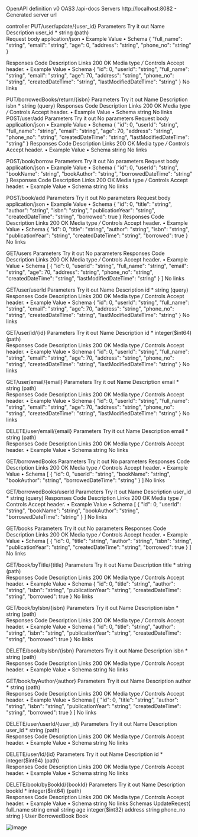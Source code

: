 OpenAPI definition
 v0 
OAS3
/api-docs
Servers
http://localhost:8082 - Generated server url

controller
PUT/user/update/{user_id}
Parameters
Try it out
Name	Description
user_id *
string
(path)	
Request body
application/json
•	Example Value
•	Schema
{
  "full_name": "string",
  "email": "string",
  "age": 0,
  "address": "string",
  "phone_no": "string"
}

Responses
Code	Description	Links
200	OK
Media type
*/*
Controls Accept header.
•	Example Value
•	Schema
{
  "id": 0,
  "userId": "string",
  "full_name": "string",
  "email": "string",
  "age": 70,
  "address": "string",
  "phone_no": "string",
  "createdDateTime": "string",
  "lastModifiedDateTime": "string"
}	No links


PUT/borrowedBooks/return/{isbn}
Parameters
Try it out
Name	Description
isbn *
string
(query)	
Responses
Code	Description	Links
200	OK
Media type
*/*
Controls Accept header.
•	Example Value
•	Schema
string	No links
POST/user/add
Parameters
Try it out
No parameters
Request body
application/json
•	Example Value
•	Schema
{
  "id": 0,
  "userId": "string",
  "full_name": "string",
  "email": "string",
  "age": 70,
  "address": "string",
  "phone_no": "string",
  "createdDateTime": "string",
  "lastModifiedDateTime": "string"
}
Responses
Code	Description	Links
200	OK
Media type
*/*
Controls Accept header.
•	Example Value
•	Schema
string	No links


POST/book/borrow
Parameters
Try it out
No parameters
Request body
application/json
•	Example Value
•	Schema
{
  "id": 0,
  "userId": "string",
  "bookName": "string",
  "bookAuthor": "string",
  "borrowedDateTime": "string"
}
Responses
Code	Description	Links
200	OK
Media type
*/*
Controls Accept header.
•	Example Value
•	Schema
string	No links


POST/book/add
Parameters
Try it out
No parameters
Request body
application/json
•	Example Value
•	Schema
{
  "id": 0,
  "title": "string",
  "author": "string",
  "isbn": "string",
  "publicationYear": "string",
  "createdDateTime": "string",
  "borrowed": true
}
Responses
Code	Description	Links
200	OK
Media type
*/*
Controls Accept header.
•	Example Value
•	Schema
{
  "id": 0,
  "title": "string",
  "author": "string",
  "isbn": "string",
  "publicationYear": "string",
  "createdDateTime": "string",
  "borrowed": true
}	No links


GET/users
Parameters
Try it out
No parameters
Responses
Code	Description	Links
200	OK
Media type
*/*
Controls Accept header.
•	Example Value
•	Schema
[
  {
    "id": 0,
    "userId": "string",
    "full_name": "string",
    "email": "string",
    "age": 70,
    "address": "string",
    "phone_no": "string",
    "createdDateTime": "string",
    "lastModifiedDateTime": "string"
  }
]	No links


GET/user/userId
Parameters
Try it out
Name	Description
id *
string
(query)	
Responses
Code	Description	Links
200	OK
Media type
*/*
Controls Accept header.
•	Example Value
•	Schema
{
  "id": 0,
  "userId": "string",
  "full_name": "string",
  "email": "string",
  "age": 70,
  "address": "string",
  "phone_no": "string",
  "createdDateTime": "string",
  "lastModifiedDateTime": "string"
}	No links


GET/user/id/{id}
Parameters
Try it out
Name	Description
id *
integer($int64)
(path)	
Responses
Code	Description	Links
200	OK
Media type
*/*
Controls Accept header.
•	Example Value
•	Schema
{
  "id": 0,
  "userId": "string",
  "full_name": "string",
  "email": "string",
  "age": 70,
  "address": "string",
  "phone_no": "string",
  "createdDateTime": "string",
  "lastModifiedDateTime": "string"
}	No links


GET/user/email/{email}
Parameters
Try it out
Name	Description
email *
string
(path)	
Responses
Code	Description	Links
200	OK
Media type
*/*
Controls Accept header.
•	Example Value
•	Schema
{
  "id": 0,
  "userId": "string",
  "full_name": "string",
  "email": "string",
  "age": 70,
  "address": "string",
  "phone_no": "string",
  "createdDateTime": "string",
  "lastModifiedDateTime": "string"
}	No links


DELETE/user/email/{email}
Parameters
Try it out
Name	Description
email *
string
(path)	
Responses
Code	Description	Links
200	OK
Media type
*/*
Controls Accept header.
•	Example Value
•	Schema
string	No links


GET/borrowedBooks
Parameters
Try it out
No parameters
Responses
Code	Description	Links
200	OK
Media type
*/*
Controls Accept header.
•	Example Value
•	Schema
[
  {
    "id": 0,
    "userId": "string",
    "bookName": "string",
    "bookAuthor": "string",
    "borrowedDateTime": "string"
  }
]	No links


GET/borrowedBooks/userId
Parameters
Try it out
Name	Description
user_id *
string
(query)	
Responses
Code	Description	Links
200	OK
Media type
*/*
Controls Accept header.
•	Example Value
•	Schema
[
  {
    "id": 0,
    "userId": "string",
    "bookName": "string",
    "bookAuthor": "string",
    "borrowedDateTime": "string"
  }
]	No links


GET/books
Parameters
Try it out
No parameters
Responses
Code	Description	Links
200	OK
Media type
*/*
Controls Accept header.
•	Example Value
•	Schema
[
  {
    "id": 0,
    "title": "string",
    "author": "string",
    "isbn": "string",
    "publicationYear": "string",
    "createdDateTime": "string",
    "borrowed": true
  }
]	No links


GET/book/byTitle/{title}
Parameters
Try it out
Name	Description
title *
string
(path)	
Responses
Code	Description	Links
200	OK
Media type
*/*
Controls Accept header.
•	Example Value
•	Schema
{
  "id": 0,
  "title": "string",
  "author": "string",
  "isbn": "string",
  "publicationYear": "string",
  "createdDateTime": "string",
  "borrowed": true
}	No links


GET/book/byIsbn/{isbn}
Parameters
Try it out
Name	Description
isbn *
string
(path)	
Responses
Code	Description	Links
200	OK
Media type
*/*
Controls Accept header.
•	Example Value
•	Schema
{
  "id": 0,
  "title": "string",
  "author": "string",
  "isbn": "string",
  "publicationYear": "string",
  "createdDateTime": "string",
  "borrowed": true
}	No links


DELETE/book/byIsbn/{isbn}
Parameters
Try it out
Name	Description
isbn *
string
(path)	
Responses
Code	Description	Links
200	OK
Media type
*/*
Controls Accept header.
•	Example Value
•	Schema
string	No links


GET/book/byAuthor/{author}
Parameters
Try it out
Name	Description
author *
string
(path)	
Responses
Code	Description	Links
200	OK
Media type
*/*
Controls Accept header.
•	Example Value
•	Schema
[
  {
    "id": 0,
    "title": "string",
    "author": "string",
    "isbn": "string",
    "publicationYear": "string",
    "createdDateTime": "string",
    "borrowed": true
  }
]	No links


DELETE/user/userId/{user_id}
Parameters
Try it out
Name	Description
user_id *
string
(path)	
Responses
Code	Description	Links
200	OK
Media type
*/*
Controls Accept header.
•	Example Value
•	Schema
string	No links


DELETE/user/Id/{id}
Parameters
Try it out
Name	Description
id *
integer($int64)
(path)	
Responses
Code	Description	Links
200	OK
Media type
*/*
Controls Accept header.
•	Example Value
•	Schema
string	No links


DELETE/book/byBookId/{bookId}
Parameters
Try it out
Name	Description
bookId *
integer($int64)
(path)	
Responses
Code	Description	Links
200	OK
Media type
*/*
Controls Accept header.
•	Example Value
•	Schema
string	No links
Schemas
UpdateReqest{
full_name	string
email	string
age	integer($int32)
address	string
phone_no	string
}
User
BorrowedBook
Book

![image](https://github.com/Samkingworld/Library-Management-System/assets/84603880/f38d880a-603e-4d2b-ba91-2055525c8b0c)
